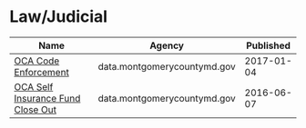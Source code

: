 # Law/Judicial

Name | Agency | Published
---- | ---- | ---------
[OCA Code Enforcement](../datasets/qdey-wt67.md) | data.montgomerycountymd.gov | 2017-01-04
[OCA Self Insurance Fund Close Out](../datasets/s3s7-rrek.md) | data.montgomerycountymd.gov | 2016-06-07

